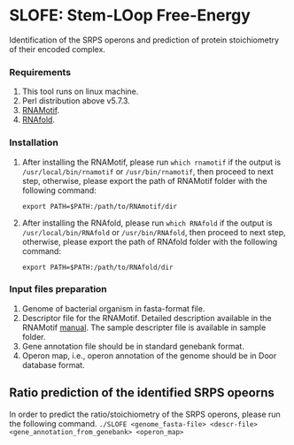 # SLOFE: Stem-LOop Free-Energy
Identification of the SRPS operons and prediction of protein stoichiometry of their encoded complex.

### Requirements

1. This tool runs on linux machine.
2. Perl distribution above v5.7.3.
3. [RNAMotif](http://casegroup.rutgers.edu/casegr-sh-2.5.html).
4. [RNAfold](https://www.tbi.univie.ac.at/RNA/#download).

### Installation
1. After installing the RNAMotif, please run `which rnamotif` if the output is `/usr/local/bin/rnamotif` or `/usr/bin/rnamotif`, then proceed to next step, otherwise, please export the path of RNAMotif folder with the following command:
	```
	export PATH=$PATH:/path/to/RNAmotif/dir
	```
	
2. After installing the RNAfold, please run `which RNAfold` if the output is `/usr/local/bin/RNAfold` or `/usr/bin/RNAfold`, then proceed to next step, otherwise, please export the path of RNAfold folder with the following command:
	```
	export PATH=$PATH:/path/to/RNAfold/dir
	```
### Input files preparation
1. Genome of bacterial organism in fasta-format file.
2. Descriptor file for the RNAMotif. Detailed description available in the RNAMotif [manual](http://casegroup.rutgers.edu/rnamotif.pdf). The sample descripter file is available in sample folder.
3. Gene annotation file should be in standard genebank format.
4. Operon map, i.e., operon annotation of the genome should be in Door database format.
## Ratio prediction of the identified SRPS opeorns
In order to predict the ratio/stoichiometry of the SRPS operons, please run the following command.
	```
	./SLOFE <genome_fasta-file> <descr-file> <gene_annotation_from_genebank> <operon_map>
	```
